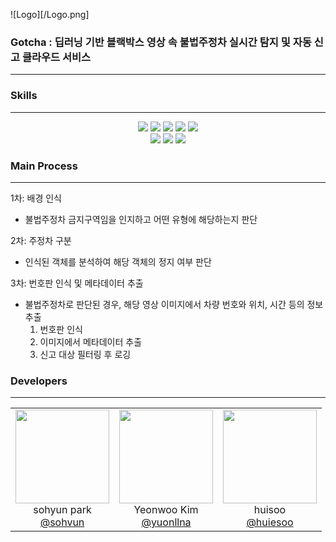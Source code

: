 ![Logo][/Logo.png]

### Gotcha : 딥러닝 기반 블랙박스 영상 속 불법주정차 실시간 탐지 및 자동 신고 클라우드 서비스
---

### Skills
---
<div align="center"> 
  <img src="https://img.shields.io/badge/python-3776AB?style=for-the-badge&logo=python&logoColor=white"> 
  <img src="https://img.shields.io/badge/opencv-5C3EE8?style=for-the-badge&logo=opencv&logoColor=white"> 
  <img src="https://img.shields.io/badge/yolo-149EF2?style=for-the-badge&logoColor=white"> 
  <img src="https://img.shields.io/badge/easyocr-3C2179?style=for-the-badge&logoColor=white">
  <img src="https://img.shields.io/badge/pytorch-EE4C2C?style=for-the-badge&logo=pytorch&logoColor=white"> 
  <br>
  <img src="https://img.shields.io/badge/amazons3-569A31?style=for-the-badge&logo=amazons3&logoColor=white"> 
  <img src="https://img.shields.io/badge/awslambda-FF9900?style=for-the-badge&logo=awslambda&logoColor=white"> 
  <img src="https://img.shields.io/badge/amazoncloudwatch-FF4F8B?style=for-the-badge&logo=amazoncloudwatch&logoColor=white"> 
</div>

### Main Process
---
1차: 배경 인식
- 불법주정차 금지구역임을 인지하고 어떤 유형에 해당하는지 판단

2차: 주정차 구분
- 인식된 객체를 분석하여 해당 객체의 정지 여부 판단

3차: 번호판 인식 및 메타데이터 추출
- 불법주정차로 판단된 경우, 해당 영상 이미지에서 차량 번호와 위치, 시간 등의 정보 추출
  1. 번호판 인식
  2. 이미지에서 메타데이터 추출
  3. 신고 대상 필터링 후 로깅

### Developers
---
<div align="center">
  <table>
    <tr>
      <td align="center"><img src="https://avatars.githubusercontent.com/u/113416590?v=4" width="150" height="150"/><br/>sohyun park<br/><a href="https://github.com/sohvun">@sohvun</a></td>
      <td align="center"><img src="https://avatars.githubusercontent.com/u/98378283?v=4" width="150" height="150"/><br/>Yeonwoo Kim<br/><a href="https://github.com/yuonllna">@yuonllna</a></td>
      <td align="center"><img src="https://avatars.githubusercontent.com/u/144310416?v=4" width="150" height="150"/><br/>huisoo<br/><a href="https://github.com/huiesoo">@huiesoo</a></td>
    </tr>
  </table>
</div>


